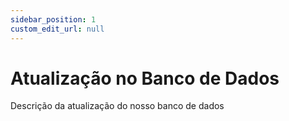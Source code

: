 ```yaml
---
sidebar_position: 1
custom_edit_url: null
---
```


# Atualização no Banco de Dados

Descrição da atualização do nosso banco de dados
